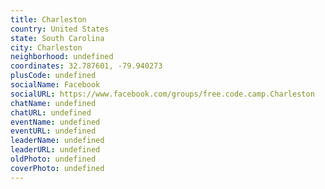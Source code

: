 ```yaml
---
title: Charleston
country: United States
state: South Carolina
city: Charleston
neighborhood: undefined
coordinates: 32.787601, -79.940273
plusCode: undefined
socialName: Facebook
socialURL: https://www.facebook.com/groups/free.code.camp.Charleston
chatName: undefined
chatURL: undefined
eventName: undefined
eventURL: undefined
leaderName: undefined
leaderURL: undefined
oldPhoto: undefined
coverPhoto: undefined
---
```

